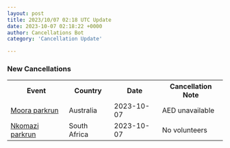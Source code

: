 ```yaml
---
layout: post
title: 2023/10/07 02:18 UTC Update
date: 2023-10-07 02:18:22 +0000
author: Cancellations Bot
category: 'Cancellation Update'

---
```


<h3>New Cancellations</h3>
<div class='hscrollable'>
<table style='width: 100%'>
    <tr>
        <th>Event</th>
        <th>Country</th>
        <th>Date</th>
        <th>Cancellation Note</th>
    </tr>
    <tr>
        <td><a href="https://www.parkrun.com.au/moora">Moora parkrun</a></td>
        <td>Australia</td>
        <td>2023-10-07</td>
        <td>AED unavailable</td>
    </tr>
    <tr>
        <td><a href="https://www.parkrun.co.za/nkomazi">Nkomazi parkrun</a></td>
        <td>South Africa</td>
        <td>2023-10-07</td>
        <td>No volunteers</td>
    </tr>
</table>
</div>
